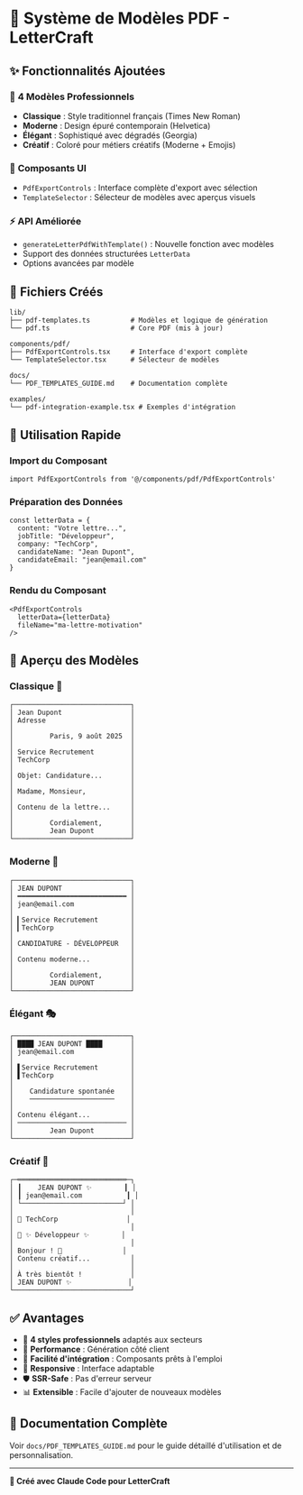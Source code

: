 # 🎨 Système de Modèles PDF - LetterCraft

## ✨ Fonctionnalités Ajoutées

### 🎯 **4 Modèles Professionnels**
- **Classique** : Style traditionnel français (Times New Roman)
- **Moderne** : Design épuré contemporain (Helvetica)  
- **Élégant** : Sophistiqué avec dégradés (Georgia)
- **Créatif** : Coloré pour métiers créatifs (Moderne + Emojis)

### 🔧 **Composants UI**
- `PdfExportControls` : Interface complète d'export avec sélection
- `TemplateSelector` : Sélecteur de modèles avec aperçus visuels

### ⚡ **API Améliorée**
- `generateLetterPdfWithTemplate()` : Nouvelle fonction avec modèles
- Support des données structurées `LetterData`
- Options avancées par modèle

## 📁 **Fichiers Créés**

```
lib/
├── pdf-templates.ts          # Modèles et logique de génération
└── pdf.ts                    # Core PDF (mis à jour)

components/pdf/
├── PdfExportControls.tsx     # Interface d'export complète
└── TemplateSelector.tsx      # Sélecteur de modèles

docs/
└── PDF_TEMPLATES_GUIDE.md    # Documentation complète

examples/
└── pdf-integration-example.tsx # Exemples d'intégration
```

## 🚀 **Utilisation Rapide**

### Import du Composant
```tsx
import PdfExportControls from '@/components/pdf/PdfExportControls'
```

### Préparation des Données
```tsx
const letterData = {
  content: "Votre lettre...",
  jobTitle: "Développeur",
  company: "TechCorp",
  candidateName: "Jean Dupont",
  candidateEmail: "jean@email.com"
}
```

### Rendu du Composant
```tsx
<PdfExportControls 
  letterData={letterData}
  fileName="ma-lettre-motivation"
/>
```

## 🎨 **Aperçu des Modèles**

### Classique 📄
```
┌─────────────────────────────┐
│ Jean Dupont                 │
│ Adresse                     │
│                             │
│         Paris, 9 août 2025  │
│                             │
│ Service Recrutement         │
│ TechCorp                    │
│                             │
│ Objet: Candidature...       │
│                             │
│ Madame, Monsieur,           │
│                             │
│ Contenu de la lettre...     │
│                             │
│         Cordialement,       │
│         Jean Dupont         │
└─────────────────────────────┘
```

### Moderne 🔷
```
┌─────────────────────────────┐
│ JEAN DUPONT                 │
│ ━━━━━━━━━━━━━━━━━━━━━━━━━━━ │
│ jean@email.com              │
│                             │
│ ▎Service Recrutement        │
│ ▎TechCorp                   │
│                             │
│ CANDIDATURE - DÉVELOPPEUR   │
│                             │
│ Contenu moderne...          │
│                             │
│         Cordialement,       │
│         JEAN DUPONT         │
└─────────────────────────────┘
```

### Élégant 🎭
```
┌─────────────────────────────┐
│ ████ JEAN DUPONT ████       │
│ jean@email.com              │
│                             │
│ ▌Service Recrutement        │
│ ▌TechCorp                   │
│                             │
│    Candidature spontanée    │
│    ─────────────────────    │
│                             │
│ Contenu élégant...          │
│ ─────────────────────────── │
│         Jean Dupont         │
└─────────────────────────────┘
```

### Créatif 🌈
```
┌─═══════════════════════════─┐
│ ┃    JEAN DUPONT ✨        ┃ │
│ ┃ jean@email.com           ┃ │
│ └─────────────────────────┘ │
│                             │
│ 🏢 TechCorp                 │
│                             │
│ 🎯 ✨ Développeur ✨        │
│                             │
│ Bonjour ! 👋               │
│ Contenu créatif...          │
│                             │
│ À très bientôt !            │
│ JEAN DUPONT ✨              │
└─────────────────────────────┘
```

## ✅ **Avantages**

- 🎨 **4 styles professionnels** adaptés aux secteurs
- 🚀 **Performance** : Génération côté client
- 🔧 **Facilité d'intégration** : Composants prêts à l'emploi
- 📱 **Responsive** : Interface adaptable
- 🛡️ **SSR-Safe** : Pas d'erreur serveur
- 📊 **Extensible** : Facile d'ajouter de nouveaux modèles

## 📖 **Documentation Complète**

Voir `docs/PDF_TEMPLATES_GUIDE.md` pour le guide détaillé d'utilisation et de personnalisation.

---
**🤖 Créé avec Claude Code pour LetterCraft**